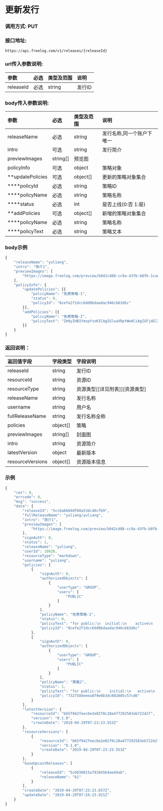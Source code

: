 # 更新发行

### 调用方式: PUT

### 接口地址:

```
https://api.freelog.com/v1/releases/{releaseId}
```

### url传入参数说明:

| 参数 | 必选 | 类型及范围 | 说明 |
| :--- | :--- | :--- | :--- |
|releaseId|必选|string|发行ID|


### body传入参数说明:

| 参数 | 必选 | 类型及范围 | 说明 |
| :--- | :--- | :--- | :--- |
|releaseName|必选|string|发行名称,同一个账户下唯一|
|intro|可选|string|发行简介|
|previewImages | string[] | 预览图 |
|policyInfo|可选|object|策略对象|
|**updatePolicies|可选|object[]|更新的策略对象集合|
|****policyId|必选|string|策略ID|
|****policyName|必选|string|策略名称|
|****status|必选|int|是否上线(0:否 1:是)|
|**addPolicies|可选|object[]|新增的策略对象集合|
|****policyName|必选|string|策略名称|
|****policyText|必选|string|策略文本|


### body示例

```js
{
	"releaseName": "yuliang",
	"intro": "简介1",
	"previewImages": [
		"https://image.freelog.com/preview/b042cd88-cc9a-43fb-b8fb-1cae320b7977.jpg"
	],
	"policyInfo": {
		"updatePolicies": [{
			"policyName": "免费策略-1",
			"status": 0,
			"policyId": "8cefe2f1dcc6dd0bdaadac946cb63dbc"
		}],
		"addPolicies": [{
			"policyName": "免费策略-2",
			"policyText": "Zm9yIHB1YmxpYzoKICAgIGluaXRpYWw6CiAgIGFjdGl2ZQogICBwcmVzZW50YWJsZQogICB0ZXJtaW5hdGU="
		}]
	}
}
```

### 返回说明：

| 返回值字段 | 字段类型 | 字段说明 |
| :--- | :--- | :--- |
| releaseId | string | 发行ID|
| resourceId | string | 资源ID|
| resourceType | string | 资源类型[[详见附表]][资源类型] |
| releaseName| string | 发行名称 |
| username| string| 用户名|
| fullReleaseName| string | 发行名称全称 |
| policies|object[]|策略|
| previewImages|string[]|封面图|
| intro|string|资源简介|
| latestVersion|object|最新版本|
| resourceVersions|object[]|资源版本信息|

### 示例

```js
{
    "ret": 0,
    "errcode": 0,
    "msg": "success",
    "data": {
        "releaseId": "5cc6a66b9df68a53dc40cfb9",
        "fullReleaseName": "yuliang/yuliang",
        "intro": "简介1",
        "previewImages": [
            "https://image.freelog.com/preview/b042cd88-cc9a-43fb-b8fb-1cae320b7977.jpg"
        ],
        "signAuth": 0,
        "status": 1,
        "releaseName": "yuliang",
        "userId": 10026,
        "resourceType": "markdown",
        "username": "yuliang",
        "policies": [
            {
                "signAuth": 0,
                "authorizedObjects": [
                    {
                        "userType": "GROUP",
                        "users": [
                            "PUBLIC"
                        ]
                    }
                ],
                "policyName": "免费策略-1",
                "status": 0,
                "policyText": "for public:\n  initial:\n    active\n    recontractable\n    presentable\n    terminate",
                "policyId": "8cefe2f1dcc6dd0bdaadac946cb63dbc"
            },
            {
                "signAuth": 0,
                "authorizedObjects": [
                    {
                        "userType": "GROUP",
                        "users": [
                            "PUBLIC"
                        ]
                    }
                ],
                "policyName": "策略2",
                "status": 1,
                "policyText": "for public:\n    initial:\n   active\n   presentable\n   terminate",
                "policyId": "732758deeea8f9e0b3dc802805c57cd6"
            }
        ],
        "latestVersion": {
            "resourceId": "b65f942feec6e2e02f0c28a477292583eb72242f",
            "version": "0.1.0",
            "createDate": "2019-04-29T07:23:23.553Z"
        },
        "resourceVersions": [
            {
                "resourceId": "b65f942feec6e2e02f0c28a477292583eb72242f",
                "version": "0.1.0",
                "createDate": "2019-04-29T07:23:23.553Z"
            }
        ],
        "baseUpcastReleases": [
            {
                "releaseId": "5cb039815a791845b4aed4ab",
                "releaseName": "b1"
            }
        ],
        "createDate": "2019-04-29T07:23:23.657Z",
        "updateDate": "2019-04-29T07:54:23.921Z"
    }
}
```


